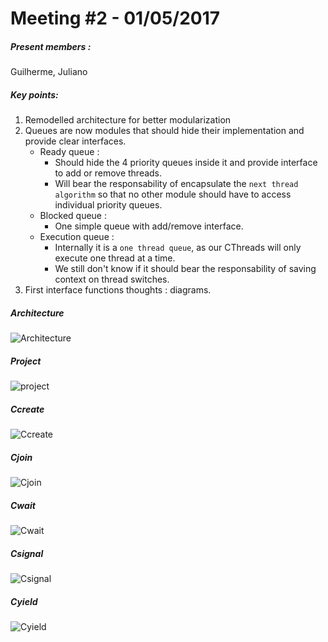 # Meeting #2 - 01/05/2017

##### Present members :
Guilherme, Juliano

##### Key points:
1. Remodelled architecture for better modularization
2. Queues are now modules that should hide their implementation and provide clear interfaces.
    * Ready queue :
        * Should hide the 4 priority queues inside it and provide interface to add or remove threads.
        * Will bear the responsability of encapsulate the `next thread algorithm`  so that no other module should have to access individual priority queues.
    * Blocked queue :
        * One simple queue with add/remove interface.
    * Execution queue :
        * Internally it is a `one thread queue`, as our CThreads will only execute one thread at a time.
        * We still don't know if it should bear the responsability of saving context on thread switches.
3. First interface functions thoughts : diagrams.

##### Architecture
![Architecture](./01-05-17/architecture.png)
##### Project
![project](./01-05-17/project.png)
##### Ccreate
![Ccreate](./01-05-17/ccreate.png)
##### Cjoin
![Cjoin](./01-05-17/cjoin.png)
##### Cwait
![Cwait](./01-05-17/cwait.png)
##### Csignal
![Csignal](./01-05-17/csignal.png)
##### Cyield
![Cyield](./01-05-17/cyield.png)

